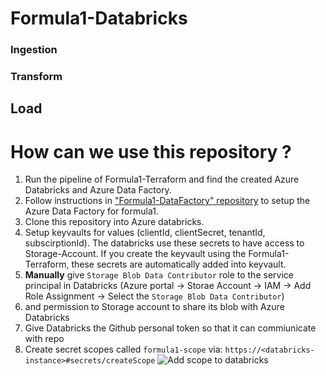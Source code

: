 # Formula1-Databricks

### Ingestion

### Transform

## Load


# How can we use this repository ?

1. Run the pipeline of Formula1-Terraform and find the created Azure Databricks and Azure Data Factory.
2. Follow instructions in ["Formula1-DataFactory" repository](https://github.com/salman-/Formula1-DataFactory) to setup the Azure Data Factory for formula1.
3. Clone this repository into Azure databricks. 
4. Setup keyvaults for values (clientId, clientSecret, tenantId, subscirptionId). The databricks use these secrets to have access to Storage-Account. If you create the keyvault using the Formula1-Terraform, these secrets are automatically added into keyvault. 
5. **Manually** give `Storage Blob Data Contributor` role to the service principal in Databricks (Azure portal -> Storae Account -> IAM -> Add Role Assignment -> Select the `Storage Blob Data Contributor`)
6. and permission to Storage account to share its blob with Azure Databricks
6. Give Databricks the Github personal token so that it can commiunicate with repo
4. Create secret scopes called `formula1-scope` via: `https://<databricks-instance>#secrets/createScope`
![Add scope to databricks](https://user-images.githubusercontent.com/4312244/206810911-853f5f46-3af8-4311-950a-79c58a7933fb.png)
